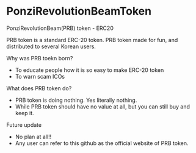# PonziRevolutionBeamToken
PonziRevolutionBeam(PRB) token - ERC20


PRB token is a standard ERC-20 token.
PRB token made for fun, and distributed to several Korean users.

Why was PRB toekn born?
- To educate people how it is so easy to make ERC-20 token
- To warn scam ICOs

What does PRB token do?
- PRB token is doing nothing. Yes literally nothing.
- While PRB token should have no value at all, but you can still buy and keep it.

Future update
- No plan at all!!
- Any user can refer to this github as the official website of PRB token.
